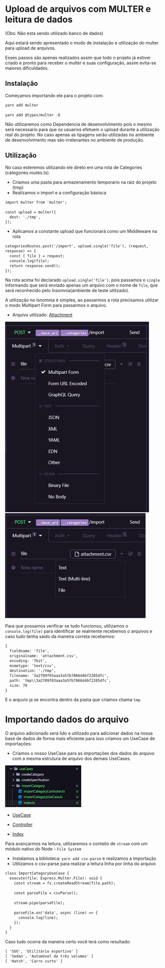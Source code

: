 # Upload de arquivos com MULTER e leitura de dados

(Obs: Não esta sendo utilizado banco de dados)

Aqui estará sendo apresentado o modo de instalação e utilização do multer para upload de arquivos.

Esses passos são apenas realizados assim que todo o projeto já estiver criado e pronto para receber o multer e suas configuração, assim evita-se maiores dificuldades.

## Instalação

Começamos importando ele para o projeto com: 
```SH
yarn add multer 

yarn add @types/multer -D
```
Não utilizaremos como Dependencia de desenvolvimento pois o mesmo será necessario para que os usuarios efetuem o upload durante a utilização real do projeto. No caso apenas as tipagens serão utilizadas no ambiente de desenvolvimento mas são irrelevantes no ambiente de produção.

## Utilização

No caso esteremos utilizando ele direto em uma rota de Categories (categories.routes.ts).
- Criamos uma pasta para armazenamento temporario na raiz do projeto (tmp)
- Realizamos o import e a configuração básisca 
```JS
import multer from 'multer';

const upload = multer({
  dest: './tmp',
});
```
- Aplicamos a constante upload que funcionará como um Middleware na rota
```JS
categoriesRoutes.post('/import', upload.single('file'), (request, response) => {
  const { file } = request;
  console.log(file);
  return response.send();
});
```
Na rota acima foi declarado ` upload.single('file') `, pois passamos o `single` informando que será enviado apenas um arquivo com o nome de `file`, que será reconhecido pelo Insomnia(ambiente de teste utilizado). 

A utilização no Isnomnia é simples, ao passarmos a rota precisamos utilizar o modo Multipart Form para passarmos o arquivo.

- Arquivo utilizado:   [Attachment](./AuxArchive/attachment.csv)

<img src='./AuxImages/insomnia_multipart.PNG'>

<img src='./AuxImages/insomnia_file.PNG'>

Para que possamos verificar se tudo funcionou, utilizamos o `console.log(file)` para identificar se realmente recebemos o arquivos e caso tudo tenha saido da maneira correta recebemos: 
``` SH
{
  fieldname: 'file',
  originalname: 'attachment.csv',
  encoding: '7bit',
  mimetype: 'text/csv',
  destination: './tmp',
  filename: '3a2709f03aaa3a5fb7066d4bf2285dfc',
  path: 'tmp\\3a2709f03aaa3a5fb7066d4bf2285dfc',
  size: 78
}
```
E o arquvio ja se encontra dentro da pasta que criamos chama `tmp`.

# Importando dados do arquivo

O arquivo adicionado será lido e utilizado para adicionar dados na nossa base de dados de forma mais eficiente para isso criamos um UseCase de importações:

- Criamos o nosso UseCase para as importações dos dados do arquivo com a mesma estrutura de arquivo dos demais UseCases.

<img src='./AuxImages/useCase.PNG'>

- [UseCase](./src/modules/cars/useCases/importCategory/ImportCategoryUseCase.ts)

- [Controller](./src/modules/cars/useCases/importCategory/ImportCategoryController.ts)

- [Index](./src/modules/cars/useCases/importCategory/Index.ts)

Para avançarmos na leitura, utilizaremos o conteito de `stream` com um módulo nativo do Node - `File System`

- Instalamos a biblioteca: `yarn add csv-parse` e realizamos a importação
- Utilizamos o csv-parse para realizar a leitura linha por linha do arquivo
```JS
class ImportCategoryUseCase {
  execute(file: Express.Multer.File): void {
    const stream = fs.createReadStream(file.path);

    const parseFile = csvParse();

    stream.pipe(parseFile);

    parseFile.on('data', async (line) => {
      console.log(line);
    });
  }
}
```

Caso tudo ocorra da maneira certo você terá como resultado:
```SH
[ 'SUV', 'Utilitário esportivo' ]
[ 'Sedan', 'Automóvel de três volumes' ]
[ 'Hatch', 'Carro curto' ]
```
